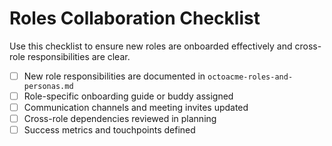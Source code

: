 # Roles Collaboration Checklist

Use this checklist to ensure new roles are onboarded effectively and cross-role responsibilities are clear.

- [ ] New role responsibilities are documented in `octoacme-roles-and-personas.md`
- [ ] Role-specific onboarding guide or buddy assigned
- [ ] Communication channels and meeting invites updated
- [ ] Cross-role dependencies reviewed in planning
- [ ] Success metrics and touchpoints defined
